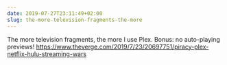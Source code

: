 ```yaml
---
date: 2019-07-27T23:11:49+02:00
slug: the-more-television-fragments-the-more
---
```

The more television fragments, the more I use Plex. Bonus: no auto-playing previews! https://www.theverge.com/2019/7/23/20697751/piracy-plex-netflix-hulu-streaming-wars

